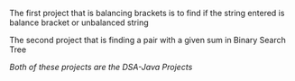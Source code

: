 The first project that is balancing brackets is to find if the string entered is balance bracket or unbalanced string 

The second project that is finding a pair with a given sum in Binary Search Tree

*Both of these projects are the DSA-Java Projects*
